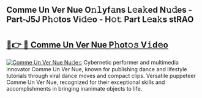 ## Comme Un Ver Nue O𝚗𝚕yf𝚊ns L𝚎a𝚔ed N𝚞𝚍es - Part-J5J P𝚑𝚘tos Vi𝚍𝚎o - H𝚘𝚝 Part L𝚎a𝚔s stRAO

# <h2><a href="http://kfdl4x.oniu.top/?m=Comme+Un+Ver+Nue">🔗👉 🔴 Comme Un Ver Nue P𝚑ot𝚘𝚜 V𝚒d𝚎o</a></h2>

[![Comme Un Ver Nue Nu𝚍e𝚜](https://i.imgur.com/0qMVB7G.gif)](http://kfdl4x.oniu.top/?m=Comme+Un+Ver+Nue)
Cybernetic performer and multimedia innovator Comme Un Ver Nue, known for publishing dance and lifestyle tutorials through viral dance moves and compact clips. Versatile puppeteer Comme Un Ver Nue, recognized for their exceptional skills and accomplishments in bringing inanimate objects to life.  

